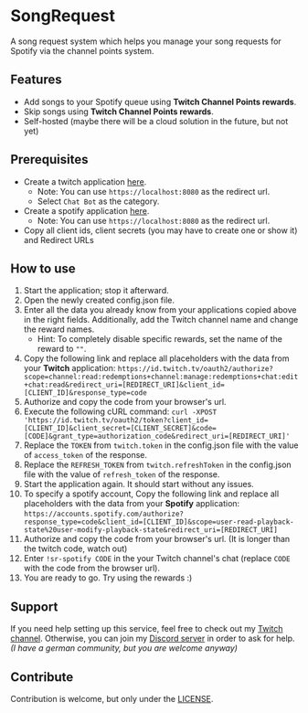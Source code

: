 # SongRequest

A song request system which helps you manage your song requests for Spotify via the channel points system.

## Features

- Add songs to your Spotify queue using **Twitch Channel Points rewards**.
- Skip songs using **Twitch Channel Points rewards**.
- Self-hosted (maybe there will be a cloud solution in the future, but not yet)

## Prerequisites

- Create a twitch application [here](https://dev.twitch.tv/console/apps/create).
  - Note: You can use `https://localhost:8080` as the redirect url.
  - Select `Chat Bot` as the category.
- Create a spotify application [here](https://developer.spotify.com/dashboard/create).
  - Note: You can use `https://localhost:8080` as the redirect url.
- Copy all client ids, client secrets (you may have to create one or show it) and Redirect URLs 

## How to use

1. Start the application; stop it afterward.
2. Open the newly created config.json file.
3. Enter all the data you already know from your applications copied above in the right fields. Additionally, add the Twitch channel name and change the reward names.
    - Hint: To completely disable specific rewards, set the name of the reward to `""`.
4. Copy the following link and replace all placeholders with the data from your **Twitch** application: 
`https://id.twitch.tv/oauth2/authorize?scope=channel:read:redemptions+channel:manage:redemptions+chat:edit+chat:read&redirect_uri=[REDIRECT_URI]&client_id=[CLIENT_ID]&response_type=code`
5. Authorize and copy the code from your browser's url.
6. Execute the following cURL command: `curl -XPOST 'https://id.twitch.tv/oauth2/token?client_id=[CLIENT_ID]&client_secret=[CLIENT_SECRET]&code=[CODE]&grant_type=authorization_code&redirect_uri=[REDIRECT_URI]'`
7. Replace the `TOKEN` from `twitch.token` in the config.json file with the value of `access_token` of the response. 
8. Replace the `REFRESH_TOKEN` from `twitch.refreshToken` in the config.json file with the value of `refresh_token` of the response. 
9. Start the application again. It should start without any issues.
10. To specify a spotify account, Copy the following link and replace all placeholders with the data from your **Spotify** application:
`https://accounts.spotify.com/authorize?response_type=code&client_id=[CLIENT_ID]&scope=user-read-playback-state%20user-modify-playback-state&redirect_uri=[REDIRECT_URI]`
11. Authorize and copy the code from your browser's url. (It is longer than the twitch code, watch out)
12. Enter `!sr-spotify CODE` in the your Twitch channel's chat (replace `CODE` with the code from the browser url).
13. You are ready to go. Try using the rewards :)

## Support

If you need help setting up this service, feel free to check out my [Twitch channel](https://twitch.tv/DerBanko).
Otherwise, you can join my [Discord server](https://banko.tv/discord) in order to ask for help. _(I have a german community, but you are welcome anyway)_


## Contribute

Contribution is welcome, but only under the [LICENSE](https://github.com/DerBanko/SongRequest/blob/main/LICENSE).